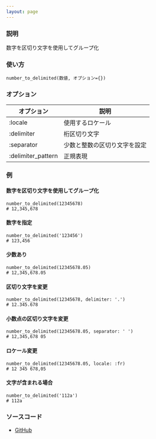 ```yaml
---
layout: page
---
```


### 説明

数字を区切り文字を使用してグループ化

### 使い方

    number_to_delimited(数値, オプション={})

### オプション

| オプション         | 説明                         |
| ------------------ | ---------------------------- |
| :locale            | 使用するロケール             |
| :delimiter         | 桁区切り文字                 |
| :separator         | 少数と整数の区切り文字を設定 |
| :delimiter_pattern | 正規表現                     |

### 例

#### 数字を区切り文字を使用してグループ化

    number_to_delimited(12345678)
    # 12,345,678

#### 数字を指定

    number_to_delimited('123456')
    # 123,456

#### 少数あり

    number_to_delimited(12345678.05)
    # 12,345,678.05

#### 区切り文字を変更

    number_to_delimited(12345678, delimiter: '.')
    # 12.345.678

#### 小数点の区切り文字を変更

    number_to_delimited(12345678.05, separator: ' ')
    # 12,345,678 05

#### ロケール変更

    number_to_delimited(12345678.05, locale: :fr)
    # 12 345 678,05

#### 文字が含まれる場合

    number_to_delimited('112a')
    # 112a

### ソースコード

- [GitHub](https://github.com/rails/rails/blob/984c3ef2775781d47efa9f541ce570daa2434a80/activesupport/lib/active_support/number_helper.rb#L189)
